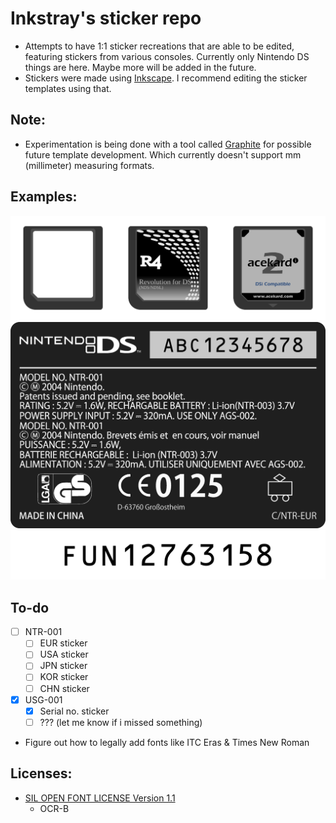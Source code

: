 # Inkstray's sticker repo
- Attempts to have 1:1 sticker recreations that are able to be edited, featuring stickers from various consoles. Currently only Nintendo DS things are here. Maybe more will be added in the future.
- Stickers were made using [Inkscape](https://inkscape.org). I recommend editing the sticker templates using that.

## Note:
- Experimentation is being done with a tool called [Graphite](https://graphite.rs) for possible future template development. Which currently doesn't support mm (millimeter) measuring formats.

## Examples:
![Flashcart sticker example with game card](https://github.com/inkstray/ds-stickers/blob/master/assets/examples/flashcarts.png)
![Nintendo DS (phat) sticker example](https://github.com/inkstray/ds-stickers/blob/master/assets/examples/ntr-001-eur-sticker.png)
![Nintendo DS serial number sticker example](https://github.com/inkstray/ds-stickers/blob/master/assets/examples/USG-001-serial.png)

## To-do
- [ ] NTR-001
    - [ ] EUR sticker
    - [ ] USA sticker
    - [ ] JPN sticker
    - [ ] KOR sticker
    - [ ] CHN sticker
- [x] USG-001 
    - [x] Serial no. sticker
    - [ ] ??? (let me know if i missed something)
- Figure out how to legally add fonts like ITC Eras & Times New Roman

## Licenses:
- [SIL OPEN FONT LICENSE Version 1.1](https://openfontlicense.org/)
    - OCR-B